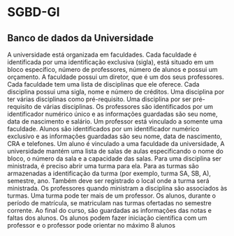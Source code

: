# SGBD-GI

## Banco de dados da Universidade
A universidade está organizada em faculdades. Cada faculdade é identificada por uma identificação exclusiva (sigla), está situado em um bloco específico, número de professores, número de alunos e possui um orçamento. A faculdade possui um diretor, que é um dos seus professores. Cada faculdade tem uma lista de disciplinas que ele oferece. Cada disciplina possui uma sigla, nome e número de créditos. Uma disciplina por ter várias disciplinas como pré-requisito. Uma disciplina por ser pré-requisito de várias disciplinas. Os professores são identificados por um identificador numérico único e as informações guardadas são seu nome, data de nascimento e salário. Um professor está vinculado a somente uma faculdade. Alunos são identificados por um identificador numérico exclusivo e as informações guardadas são seu nome, data de nascimento, CRA e telefones. Um aluno é vinculado a uma faculdade da universidade, A universidade mantém uma lista de salas de aulas especificando o nome do bloco, o número da sala e a capacidade das salas. Para uma disciplina ser ministrada, é preciso abrir uma turma para ela. Para as turmas são armazenadas a identificação da turma (por exemplo, turma SA, SB, A), semestre, ano. Também deve ser registrado o local onde a turma será ministrada. Os professores quando ministram a disciplina são associados às turmas. Uma turma pode ter mais de um professor. Os alunos, durante o período de matrícula, se matriculam nas turmas ofertadas no semestre corrente. Ao final do curso, são guardadas as informações das notas e faltas dos alunos. Os alunos podem fazer iniciação científica com um professor e o professor pode orientar no máximo 8 alunos
